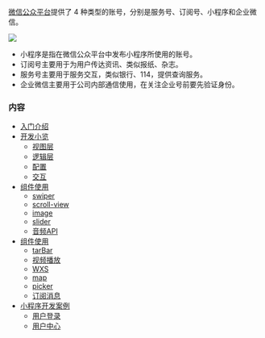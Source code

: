 
[微信公众平台](https://mp.weixin.qq.com/)提供了 4 种类型的账号，分别是服务号、订阅号、小程序和企业微信。

![](img/01.png)

- 小程序是指在微信公众平台中发布小程序所使用的账号。
- 订阅号主要用于为用户传达资讯、类似报纸、杂志。
- 服务号主要用于服务交互，类似银行、114，提供查询服务。
- 企业微信主要用于公司内部通信使用，在关注企业号前要先验证身份。

### 内容

- [入门介绍](ch01)
- [开发小览](ch02)
    - [视图层](ch02/01_视图层.md)
    - [逻辑层](ch02/02_逻辑层.md)
    - [配置](ch02/03_配置.md)
    - [交互](ch02/04_交互.md)
- [组件使用](ch03)
    - [swiper](ch03/01_swiper.md)
    - [scroll-view](ch03/02_scroll_view.md)
    - [image](ch03/03_image.md)
    - [slider](ch03/04_slider.md)
    - [音频API](ch03/05_音频API.md)
- [组件使用](ch04)
    - [tarBar](ch04/01_tarBar.md)
    - [视频播放](ch04/02_视频播放.md)
    - [WXS](ch04/03_WXS.md)
    - [map](ch04/04_map.md)
    - [picker](ch04/05_picker.md)
    - [订阅消息](ch04/06_订阅消息.md)
- [小程序开发案例](ch05)
    - [用户登录](ch05/01_用户登录.md)
    - [用户中心](ch05/02_用户中心.md)
    